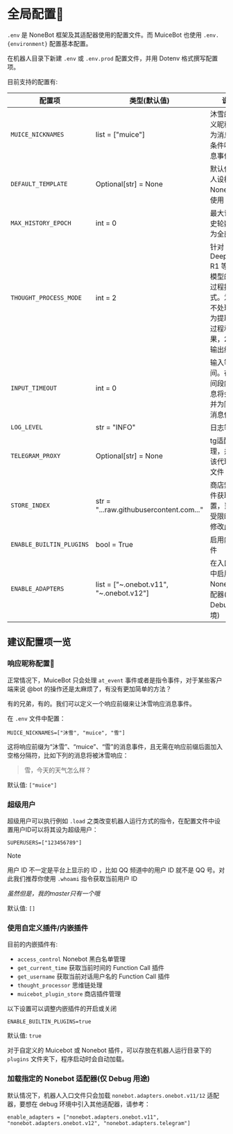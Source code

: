 # 全局配置📃

`.env` 是 NoneBot 框架及其适配器使用的配置文件。而 MuiceBot 也使用 `.env.{environment}` 配置基本配置。

在机器人目录下新建 `.env` 或 `.env.prod` 配置文件，并用 Dotenv 格式撰写配置项。

目前支持的配置有:

| 配置项                   | 类型(默认值)                            | 说明                                                         |
| ------------------------ | --------------------------------------- | ------------------------------------------------------------ |
| `MUICE_NICKNAMES`        | list = ["muice"]                        | 沐雪的自定义昵称，作为消息前缀条件响应信息事件               |
| `DEFAULT_TEMPLATE`       | Optional[str] = None                    | 默认使用的人设模板。None为不使用                             |
| `MAX_HISTORY_EPOCH`      | int = 0                                 | 最大记忆历史轮数。0为全部使用                                |
| `THOUGHT_PROCESS_MODE`   | int = 2                                 | 针对 Deepseek-R1 等思考模型的思考过程提取模式。为0则不处理，1为提取思考过程和结果，2为仅输出结果 |
| `INPUT_TIMEOUT`          | int = 0                                 | 输入等待时间。在这时间段内的消息将会被合并为同一条消息使用   |
| `LOG_LEVEL`              | str = "INFO"                            | 日志等级                                                     |
| `TELEGRAM_PROXY`         | Optional[str] = None                    | tg适配器代理，并使用该代理下载文件                           |
| `STORE_INDEX`            | str = "...raw.githubusercontent.com..." | 商店索引文件获取位置，当网络受限时你可修改此选项               |
| `ENABLE_BUILTIN_PLUGINS` | bool = True                             | 启用内嵌插件                                                 |
| `ENABLE_ADAPTERS`        | list = ["~.onebot.v11", "~.onebot.v12"] | 在入口文件中启用的 Nonebot 适配器(仅 Debug 环境)             |

## 建议配置项一览

### 响应昵称配置🧸

正常情况下，MuiceBot 只会处理 `at_event` 事件或者是指令事件，对于某些客户端来说 @bot 的操作还是太麻烦了，有没有更加简单的方法？

有的兄弟，有的。我们可以定义一个响应前缀来让沐雪响应消息事件。

在 `.env` 文件中配置：

```dotenv
MUICE_NICKNAMES=["沐雪", "muice", "雪"]
```

这将响应前缀为“沐雪”、“muice”、“雪”的消息事件，且无需在响应前缀后面加入空格分隔符，比如下列的消息将被沐雪响应：

> 雪，今天的天气怎么样？

默认值: `["muice"]`

### 超级用户

超级用户可以执行例如 `.load` 之类改变机器人运行方式的指令，在配置文件中设置用户ID可以将其设为超级用户：

```dotenv
SUPERUSERS=["123456789"]
```

> [!NOTE]
>
> 用户 ID 不一定是平台上显示的 ID ，比如 QQ 频道中的用户 ID 就不是 QQ 号。对此我们推荐你使用 `.whoami` 指令获取当前用户 ID

*虽然但是，我的master只有一个哦*

默认值: `[]`

### 使用自定义插件/内嵌插件

目前的内嵌插件有:

- `access_control` Nonebot 黑白名单管理
- `get_current_time` 获取当前时间的 Function Call 插件
- `get_username` 获取当前对话用户名的 Function Call 插件
- `thought_processor` 思维链处理
- `muicebot_plugin_store` 商店插件管理

以下设置可以调整内嵌插件的开启或关闭

```dotenv
ENABLE_BUILTIN_PLUGINS=true
```

默认值: `true`

对于自定义的 Muicebot 或 Nonebot 插件，可以存放在机器人运行目录下的 `plugins` 文件夹下，程序启动时会自动加载。

### 加载指定的 Nonebot 适配器(仅 Debug 用途)

默认情况下，机器人入口文件只会加载 `nonebot.adapters.onebot.v11/12` 适配器，要想在 debug 环境中引入其他适配器，请参考：

```dotenv
enable_adapters = ["nonebot.adapters.onebot.v11", "nonebot.adapters.onebot.v12", "nonebot.adapters.telegram"]
```